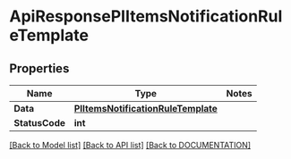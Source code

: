 # ApiResponsePIItemsNotificationRuleTemplate

## Properties
Name | Type | Notes
------------ | ------------- | -------------
**Data** | **[**PIItemsNotificationRuleTemplate**](../Model/PIItemsNotificationRuleTemplate.md)**
**StatusCode** | **int**

[[Back to Model list]](../../DOCUMENTATION.md#documentation-for-models) [[Back to API list]](../../DOCUMENTATION.md#documentation-for-api-endpoints) [[Back to DOCUMENTATION]](../../DOCUMENTATION.md)
